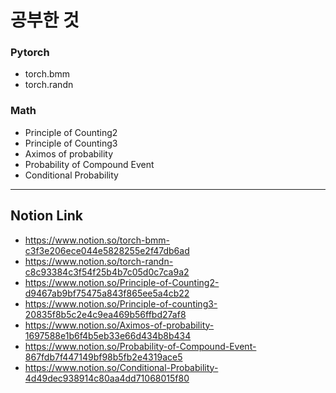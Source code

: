 # 공부한 것 #
### Pytorch ###
* torch.bmm
* torch.randn
### Math ###
* Principle of Counting2
* Principle of Counting3
* Aximos of probability
* Probability of Compound Event
* Conditional Probability
-----------------
## Notion Link ##
* <https://www.notion.so/torch-bmm-c3f3e206ece044e5828255e2f47db6ad>
* <https://www.notion.so/torch-randn-c8c93384c3f54f25b4b7c05d0c7ca9a2>
* <https://www.notion.so/Principle-of-Counting2-d9467ab9bf75475a843f865ee5a4cb22>
* <https://www.notion.so/Principle-of-counting3-20835f8b5c2e4c9ea469b56ffbd27af8>
* <https://www.notion.so/Aximos-of-probability-1697588e1b6f4b5eb33e66d434b8b434>
* <https://www.notion.so/Probability-of-Compound-Event-867fdb7f447149bf98b5fb2e4319ace5>
* <https://www.notion.so/Conditional-Probability-4d49dec938914c80aa4dd71068015f80>